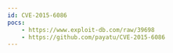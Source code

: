 ```yaml
---
id: CVE-2015-6086
pocs: 
    - https://www.exploit-db.com/raw/39698
    - https://github.com/payatu/CVE-2015-6086
---
```

